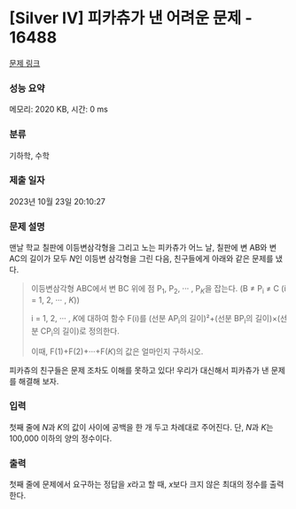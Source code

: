# [Silver IV] 피카츄가 낸 어려운 문제 - 16488 

[문제 링크](https://www.acmicpc.net/problem/16488) 

### 성능 요약

메모리: 2020 KB, 시간: 0 ms

### 분류

기하학, 수학

### 제출 일자

2023년 10월 23일 20:10:27

### 문제 설명

<p>맨날 학교 칠판에 이등변삼각형을 그리고 노는 피카츄가 어느 날, 칠판에 변 AB와 변 AC의 길이가 모두 <em>N</em>인 이등변 삼각형을 그린 다음, 친구들에게 아래와 같은 문제를 냈다.</p>

<blockquote>
<p>이등변삼각형 ABC에서 변 BC 위에 점 P<sub>1</sub>, P<sub>2</sub>, ··· , P<em><sub>K</sub></em>을 잡는다. (B ≠ P<sub>i</sub> ≠ C (i = 1, 2, ··· , <em>K</em>))</p>

<p>i = 1, 2, ··· , <em>K</em>에 대하여 함수 F(i)를 (선분 AP<sub>i</sub>의 길이)²+(선분 BP<sub>i</sub>의 길이)×(선분 CP<sub>i</sub>의 길이)로 정의한다.</p>

<p>이때, F(1)+F(2)+···+F(<em>K</em>)의 값은 얼마인지 구하시오.</p>
</blockquote>

<p>피카츄의 친구들은 문제 조차도 이해를 못하고 있다! 우리가 대신해서 피카츄가 낸 문제를 해결해 보자.</p>

### 입력 

 <p>첫째 줄에 <em>N</em>과 <em>K</em>의 값이 사이에 공백을 한 개 두고 차례대로 주어진다. 단, <em>N</em>과 <em>K</em>는 100,000 이하의 양의 정수이다.</p>

### 출력 

 <p>첫째 줄에 문제에서 요구하는 정답을 <em>x</em>라고 할 때, <em>x</em>보다 크지 않은 최대의 정수를 출력한다.</p>

